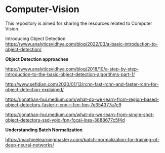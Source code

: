 # Computer-Vision

This repository is aimed for sharing the resources related to Computer Vision.

Introducing Object Detection <https://www.analyticsvidhya.com/blog/2022/03/a-basic-introduction-to-object-detection/>

**Object Detection approaches**

https://www.analyticsvidhya.com/blog/2018/10/a-step-by-step-introduction-to-the-basic-object-detection-algorithms-part-1/

http://www.sefidian.com/2020/01/13/rcnn-fast-rcnn-and-faster-rcnn-for-object-detection-explained/

https://jonathan-hui.medium.com/what-do-we-learn-from-region-based-object-detectors-faster-r-cnn-r-fcn-fpn-7e354377a7c9

https://jonathan-hui.medium.com/what-do-we-learn-from-single-shot-object-detectors-ssd-yolo-fpn-focal-loss-3888677c5f4d

**Understanding Batch Normalization**

https://machinelearningmastery.com/batch-normalization-for-training-of-deep-neural-networks/
